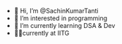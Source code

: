 - 👋 Hi, I’m @SachinKumarTanti
- 👀 I’m interested in programming 
- 🌱 I’m currently learning DSA & Dev
- 🧑‍🎓currently at IITG

<!---
SachinKumarTanti/SachinKumarTanti is a ✨ special ✨ repository because its `README.md` (this file) appears on your GitHub profile.
You can click the Preview link to take a look at your changes.
--->
